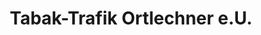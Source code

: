 ---
title: "Tabak-Trafik Ortlechner e.U."
url: /passail/tabak-trafik-ortlechner-e-u/
shop: Tabak
---